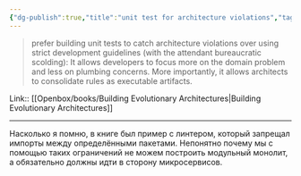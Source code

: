 ```yaml
---
{"dg-publish":true,"title":"unit test for architecture violations","tags":["quotes"],"date":"2022-09-03T21:49:57+03:00","modified_at":"2023-09-21T10:15:11+04:00","alias":"unit test for architecture violations","dg-path":"/quotes/202209032149.md","permalink":"/quotes/202209032149/","dgPassFrontmatter":true}
---
```



> prefer building unit tests to catch architecture violations over using strict development guidelines (with the attendant bureaucratic scolding): It allows developers to focus more on the domain problem and less on plumbing concerns. More importantly, it allows architects to consolidate rules as executable artifacts.

Link:: [[Openbox/books/Building Evolutionary Architectures|Building Evolutionary Architectures]]

---

Насколько я помню, в книге был пример с линтером, который запрещал импорты между определёнными пакетами. Непонятно почему мы с помощью таких ограничений не можем построить модульный монолит, а обязательно должны идти в сторону микросервисов.
